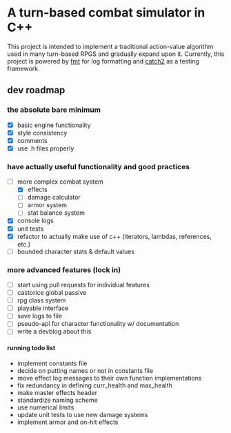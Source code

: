 # A turn-based combat simulator in C++
This project is intended to implement a traditional action-value algorithm used in many turn-based RPGS and gradually expand upon it. Currently, this project is powered by [fmt](https://github.com/fmtlib/fmt) for log formatting and [catch2](https://github.com/catchorg/Catch2) as a testing framework.

## dev roadmap

### the absolute bare minimum
- [X] basic engine functionality
- [X] style consistency
- [X] comments
- [X] use .h files properly

### have actually useful functionality and good practices
- [ ] more complex combat system
	- [X] effects
	- [ ] damage calculator
	- [ ] armor system
	- [ ] stat balance system
- [X] console logs
- [X] unit tests
- [X] refactor to actually make use of c++ (iterators, lambdas, references, etc.)
- [ ] bounded character stats & default values

### more advanced features (lock in)
- [ ] start using pull requests for individual features
- [ ] castorice global passive
- [ ] rpg class system
- [ ] playable interface
- [ ] save logs to file
- [ ] pseudo-api for character functionality w/ documentation
- [ ] write a devblog about this

#### running todo list 
- implement constants file
- decide on putting names or not in constants file
- move effect log messages to their own function implementations
- fix redundancy in defining curr_health and max_health
- make master effects header
- standardize naming scheme
- use numerical limits
- update unit tests to use new damage systems
- implement armor and on-hit effects

